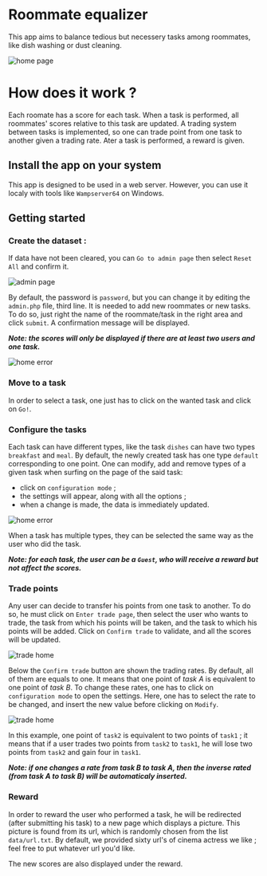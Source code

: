 # Roommate equalizer

This app aims to balance tedious but necessery tasks among roommates, like dish washing or dust cleaning.

![home page](./readme_assets/home.png)

# How does it work ?

Each roomate has a score for each task. When a task is performed, all roommates' scores relative to this task are updated.
A trading system between tasks is implemented, so one can trade point from one task to another given a trading rate.
Ater a task is performed, a reward is given.

## Install the app on your system

This app is designed to be used in a web server. However, you can use it localy with tools like `Wampserver64` on Windows.

## Getting started

### Create the dataset :

If data have not been cleared, you can `Go to admin page` then select `Reset All` and confirm it.

![admin page](./readme_assets/admin.png)

By default, the password is `password`, but you can change it by editing the `admin.php` file, third line. It is needed to add new roommates or new tasks. To do so, just right the name of the roommate/task in the right area and click `submit`. A confirmation message will be displayed.

***Note: the scores will only be displayed if there are at least two users and one task.*** 

![home error](./readme_assets/home_error.png)

### Move to a task

In order to select a task, one just has to click on the wanted task and click on `Go!`.

### Configure the tasks

Each task can have different types, like the task `dishes` can have two types `breakfast` and `meal`. By default, the newly created task has one type `default` corresponding to one point. One can modify, add and remove types of a given task when surfing on the page of the said task:
* click on `configuration mode` ;
* the settings will appear, along with all the options ;
* when a change is made, the data is immediately updated.

![home error](./readme_assets/task_settings.png)

When a task has multiple types, they can be selected the same way as the user who did the task.

***Note: for each task, the user can be a `Guest`, who will receive a reward but not affect the scores.***

### Trade points

Any user can decide to transfer his points from one task to another. To do so, he must click on `Enter trade page`, then select the user who wants to trade, the task from which his points will be taken, and the task to which his points will be added. Click on `Confirm trade` to validate, and all the scores will be updated.

![trade home](./readme_assets/trade_home.png)

Below the `Confirm trade` button are shown the trading rates. By default, all of them are equals to one. It means that one point of _task A_ is equivalent to one point of _task B_.
To change these rates, one has to click on `configuration mode` to open the settings. Here, one has to select the rate to be changed, and insert the new value before clicking on `Modify`.

![trade home](./readme_assets/trade_rates.png)

In this example, one point of `task2` is equivalent to two points of `task1` ; it means that if a user trades two points from `task2` to `task1`, he will lose two points from `task2` and gain four in `task1`.

***Note: if one changes a rate from _task B_ to _task A_, then the inverse rated (from _task A_ to _task B_) will be automaticaly inserted.***

### Reward ###

In order to reward the user who performed a task, he will be redirected (after submitting his task) to a new page which displays a picture. This picture is found from its url, which is randomly chosen from the list `data/url.txt`. By default, we provided sixty url's of cinema actress we like ; feel free to put whatever url you'd like.

The new scores are also displayed under the reward.